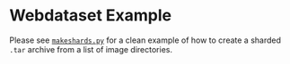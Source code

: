 # Webdataset Example

Please see [`makeshards.py`]() for a clean example of how to create a sharded `.tar` archive from a list of image directories.
